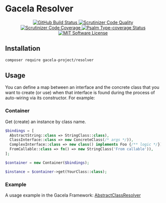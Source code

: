 # Gacela Resolver

<p align="center">
  <a href="https://github.com/gacela-project/resolver/actions">
    <img src="https://github.com/gacela-project/resolver/workflows/CI/badge.svg" alt="GitHub Build Status">
  </a>
  <a href="https://scrutinizer-ci.com/g/gacela-project/resolver/?branch=main">
    <img src="https://scrutinizer-ci.com/g/gacela-project/resolver/badges/quality-score.png?b=main" alt="Scrutinizer Code Quality">
  </a>
  <a href="https://scrutinizer-ci.com/g/gacela-project/resolver/?branch=main">
    <img src="https://scrutinizer-ci.com/g/gacela-project/resolver/badges/coverage.png?b=main" alt="Scrutinizer Code Coverage">
  </a>
  <a href="https://shepherd.dev/github/gacela-project/resolver">
    <img src="https://shepherd.dev/github/gacela-project/resolver/coverage.svg" alt="Psalm Type-coverage Status">
  </a>
  <a href="https://github.com/gacela-project/resolver/blob/master/LICENSE">
    <img src="https://img.shields.io/badge/License-MIT-green.svg" alt="MIT Software License">
  </a>
</p>

## Installation

```bash
composer require gacela-project/resolver
```

## Usage

You can define a map between an interface and the concrete class that you want to create (or use) when that interface is found during the process of auto-wiring via its constructor. For example:

### Container

Get (create) an instance by class name.

```php
$bindings = [
  AbstractString::class => StringClass::class),
  ClassInterface::class => new ConcreteClass(/* args */)),
  ComplexInterface::class => new class() implements Foo {/** logic */}),
  FromCallable::class => fn() => new StringClass('From callable')),
];

$container = new Container($bindings);

$instance = $container->get(YourClass::class);
```

### Example

A usage example in the Gacela Framework: [AbstractClassResolver](https://github.com/gacela-project/gacela/blob/main/src/Framework/ClassResolver/AbstractClassResolver.php#L142)

